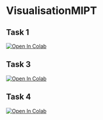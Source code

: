 # VisualisationMIPT
 
## Task 1
[![Open In Colab](https://colab.research.google.com/assets/colab-badge.svg)](https://colab.research.google.com/github/Demetrius98/VisualisationMIPT/blob/main/VisualizationTask_1.ipynb)

## Task 3
[![Open In Colab](https://colab.research.google.com/assets/colab-badge.svg)](https://colab.research.google.com/github/Demetrius98/VisualisationMIPT/blob/main/Task3.ipynb)

## Task 4
[![Open In Colab](https://colab.research.google.com/assets/colab-badge.svg)](https://colab.research.google.com/github/Demetrius98/VisualisationMIPT/blob/main/Task_4.ipynb)

